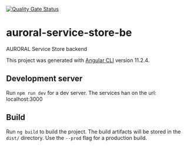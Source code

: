 [![Quality Gate Status](https://sonar.bavenir.eu/api/project_badges/measure?project=elliot-boilerplate-be&metric=alert_status&token=squ_aeefb24d11e842e9f29c530055d023ce49c78601)](https://sonar.bavenir.eu/dashboard?id=elliot-boilerplate-be)

# auroral-service-store-be
AURORAL Service Store backend


This project was generated with [Angular CLI](https://github.com/angular/angular-cli) version 11.2.4.

## Development server

Run `npm run dev` for a dev server. The services han on the url: localhost:3000

## Build

Run `ng build` to build the project. The build artifacts will be stored in the `dist/` directory. Use the `--prod` flag for a production build.



